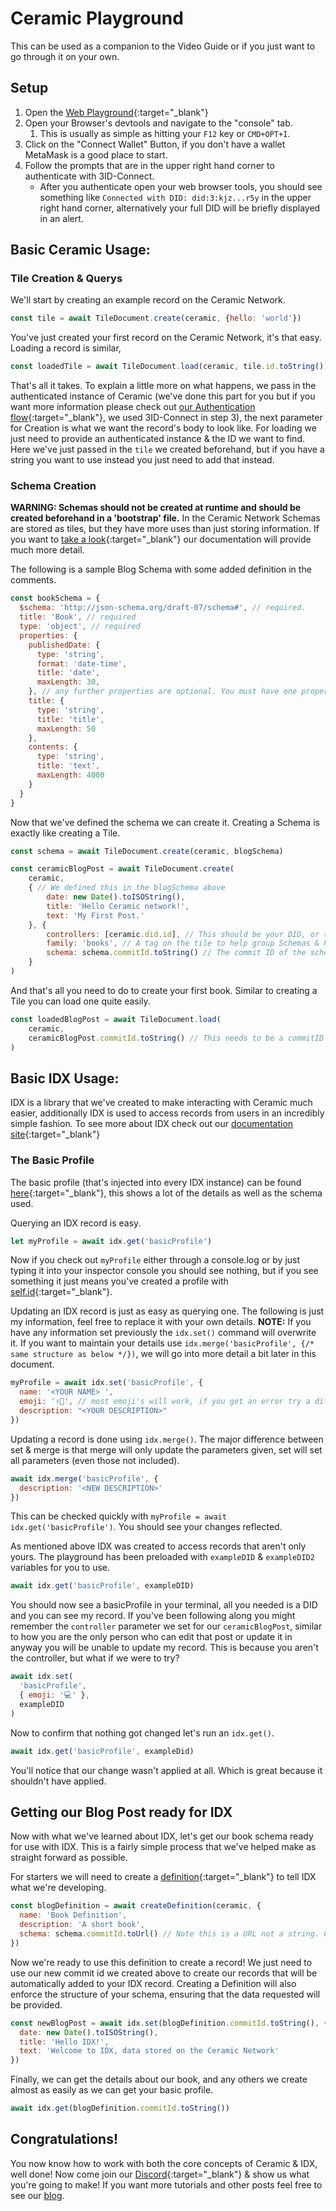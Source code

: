 # Ceramic Playground
This can be used as a companion to the Video Guide or if you just want to go through it on your own. 
## Setup
1. Open the [Web Playground](https://playground.ceramic.network){:target="_blank"}
2. Open your Browser's devtools and navigate to the "console" tab. 
   1. This is usually as simple as hitting your `F12` key or `CMD+OPT+I`.
3. Click on the "Connect Wallet" Button, if you don't have a wallet MetaMask is a good place to start.
4. Follow the prompts that are in the upper right hand corner to authenticate with 3ID-Connect. 
   - After you authenticate open your web browser tools, you should see something like `Connected with DID: did:3:kjz...r5y` in the upper right hand corner, alternatively your full DID will be briefly displayed in an alert.

## Basic Ceramic Usage:

### Tile Creation & Querys
We'll start by creating an example record on the Ceramic Network.
```JavaScript
const tile = await TileDocument.create(ceramic, {hello: 'world'})
```
You've just created your first record on the Ceramic Network, it's that easy. Loading a record is similar,
```JavaScript
const loadedTile = await TileDocument.load(ceramic, tile.id.toString())
```
That's all it takes. To explain a little more on what happens, we pass in the authenticated instance of Ceramic (we've done this part for you but if you want more information please check out [our Authentication flow](https://developers.ceramic.network/authentication/3id-did/method/){:target="_blank"}, we used 3ID-Connect in step 3), the next parameter for Creation is what we want the record's body to look like. For loading we just need to provide an authenticated instance & the ID we want to find. Here we've just passed in the `tile` we created beforehand, but if you have a string you want to use instead you just need to add that instead.

### Schema Creation
**WARNING: Schemas should not be created at runtime and should be created beforehand in a 'bootstrap' file.**
In the Ceramic Network Schemas are stored as tiles, but they have more uses than just storing information. If you want to [take a look](https://developers.ceramic.network/tools/idx/overview/#schemas){:target="_blank"} our documentation will provide much more detail.

The following is a sample Blog Schema with some added definition in the comments.

```JavaScript
const bookSchema = {
  $schema: 'http://json-schema.org/draft-07/schema#', // required.
  title: 'Book', // required
  type: 'object', // required
  properties: {
    publishedDate: {
      type: 'string',
      format: 'date-time',
      title: 'date',
      maxLength: 30,
    }, // any further properties are optional. You must have one property in the schema
    title: {
      type: 'string',
      title: 'title',
      maxLength: 50
    },
    contents: {
      type: 'string',
      title: 'text',
      maxLength: 4000
    }
  }
}
```

Now that we've defined the schema we can create it. Creating a Schema is exactly like creating a Tile.

```JavaScript
const schema = await TileDocument.create(ceramic, blogSchema)
```

```JavaScript
const ceramicBlogPost = await TileDocument.create(
    ceramic,
    { // We defined this in the blogSchema above
        date: new Date().toISOString(),
        title: 'Hello Ceramic network!',
        text: 'My First Post.'
    }, {
        controllers: [ceramic.did.id], // This should be your DID, or the DID of whoever will control the Stream
        family: 'books', // A tag on the tile to help group Schemas & Posts together
        schema: schema.commitId.toString() // The commit ID of the schema we created earlier. This will validate that only what we expect is in the tile.
    }
)
```

And that's all you need to do to create your first book. Similar to creating a Tile you can load one quite easily.

```JavaScript
const loadedBlogPost = await TileDocument.load(
    ceramic,
    ceramicBlogPost.commitId.toString() // This needs to be a commitID string to load, we're just loading the book we created earlier.
)
```

## Basic IDX Usage: 
IDX is a library that we've created to make interacting with Ceramic much easier, additionally IDX is used to access records from users in an incredibly simple fashion. To see more about IDX check out our [documentation site](https://developers.idx.xyz/){:target="_blank"}

### The Basic Profile
The basic profile (that's injected into every IDX instance) can be found [here](https://developers.ceramic.network/streamtypes/tile-document/schemas/basic-profile/){:target="_blank"}, this shows a lot of the details as well as the schema used.

Querying an IDX record is easy.

```JavaScript
let myProfile = await idx.get('basicProfile')
```

Now if you check out `myProfile` either through a console.log or by just typing it into your inspector console you should see nothing, but if you see something it just means you've created a profile with [self.id](https://clay.self.id){:target="_blank"}. 

Updating an IDX record is just as easy as querying one. The following is just my information, feel free to replace it with your own details. **NOTE:** If you have any information set previously the `idx.set()` command will overwrite it. If you want to maintain your details use `idx.merge('basicProfile', {/* same structure as below */})`, we will go into more detail a bit later in this document.

```JavaScript
myProfile = await idx.set('basicProfile', {
  name: '<YOUR NAME> ',
  emoji: '✌🏻', // most emoji's will work, if you get an error try a different one. Some are registered as 2 characters not one.
  description: "<YOUR DESCRIPTION>"
})
```

Updating a record is done using `idx.merge()`. The major difference between set & merge is that merge will only update the parameters given, set will set all parameters (even those not included).

```JavaScript
await idx.merge('basicProfile', {
  description: '<NEW DESCRIPTION>'
})
```

This can be checked quickly with `myProfile = await idx.get('basicProfile')`. You should see your changes reflected.

As mentioned above IDX was created to access records that aren't only yours. The playground has been preloaded with `exampleDID` & `exampleDID2` variables for you to use.

```JavaScript
await idx.get('basicProfile', exampleDID)
```

You should now see a basicProfile in your terminal, all you needed is a DID and you can see my record. If you've been following along you might remember the `controller` parameter we set for our `ceramicBlogPost`, similar to how you are the only person who can edit that post or update it in anyway you will be unable to update my record. This is because you aren't the controller, but what if we were to try? 

```JavaScript
await idx.set(
  'basicProfile', 
  { emoji: '💻' }, 
  exampleDID
)
```

Now to confirm that nothing got changed let's run an `idx.get()`.

```JavaScript
await idx.get('basicProfile', exampleDid)
```

You'll notice that our change wasn't applied at all. Which is great because it shouldn't have applied. 

## Getting our Blog Post ready for IDX
Now with what we've learned about IDX, let's get our book schema ready for use with IDX. This is a fairly simple process that we've helped make as straight forward as possible. 

For starters we will need to create a [definition](https://developers.ceramic.network/tools/idx/overview/#definitions){:target="_blank"} to tell IDX what we're developing.

```JavaScript
const blogDefinition = await createDefinition(ceramic, {
  name: 'Book Definition',
  description: 'A short book',
  schema: schema.commitId.toUrl() // Note this is a URL not a string. Ceramic urls are prefaced with ceramic://
})
```

Now we're ready to use this definition to create a record! We just need to use our new commit id we created above to create our records that will be automatically added to your IDX record. Creating a Definition will also enforce the structure of your schema, ensuring that the data requested will be provided.

```JavaScript
const newBlogPost = await idx.set(blogDefinition.commitId.toString(), {
  date: new Date().toISOString(),
  title: 'Hello IDX!',
  text: 'Welcome to IDX, data stored on the Ceramic Network'
})
```

Finally, we can get the details about our book, and any others we create almost as easily as we can get your basic profile.

```JavaScript
await idx.get(blogDefinition.commitId.toString())
```

## Congratulations! 
You now know how to work with both the core concepts of Ceramic & IDX, well done! Now come join our [Discord](https://chat.ceramic.network){:target="_blank"} & show us what you're going to make! If you want more tutorials and other posts feel free to see our [blog](https://blog.ceramic.network).